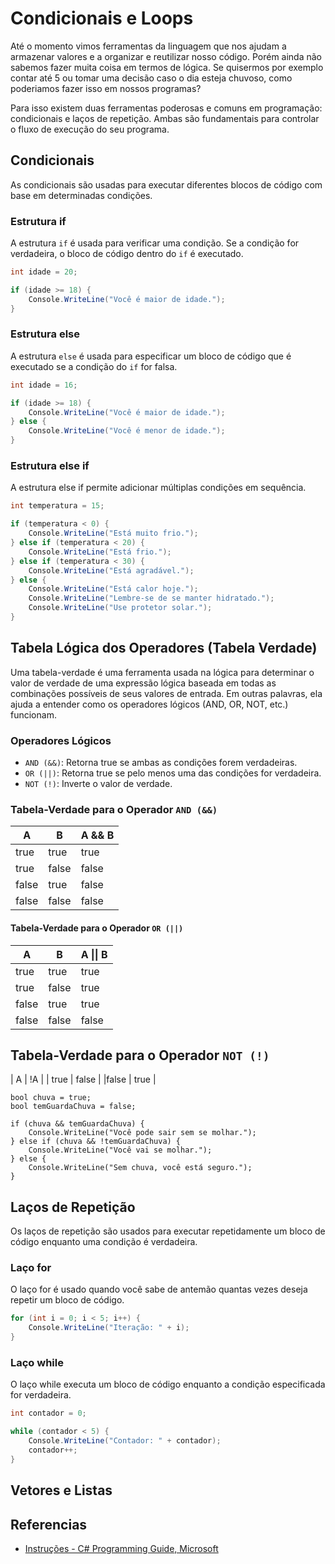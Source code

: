 # Condicionais e Loops

Até o momento vimos ferramentas da linguagem que nos ajudam a armazenar valores e a organizar e reutilizar nosso código. Porém ainda não sabemos fazer muita coisa em termos de lógica. Se quisermos por exemplo contar até 5 ou tomar uma decisão caso o dia esteja chuvoso, como poderiamos fazer isso em nossos programas? 

Para isso existem duas ferramentas poderosas e comuns em programação: condicionais e laços de repetição. Ambas são fundamentais para controlar o fluxo de execução do seu programa.

## Condicionais
As condicionais são usadas para executar diferentes blocos de código com base em determinadas condições.

### Estrutura if
A estrutura `if` é usada para verificar uma condição. Se a condição for verdadeira, o bloco de código dentro do `if` é executado.

```csharp
int idade = 20;

if (idade >= 18) {
    Console.WriteLine("Você é maior de idade.");
}
```

### Estrutura else
A estrutura `else` é usada para especificar um bloco de código que é executado se a condição do `if` for falsa.

```csharp
int idade = 16;

if (idade >= 18) {
    Console.WriteLine("Você é maior de idade.");
} else {
    Console.WriteLine("Você é menor de idade.");
}
```

### Estrutura else if
A estrutura else if permite adicionar múltiplas condições em sequência.

```csharp
int temperatura = 15;

if (temperatura < 0) {
    Console.WriteLine("Está muito frio.");
} else if (temperatura < 20) {
    Console.WriteLine("Está frio.");
} else if (temperatura < 30) {
    Console.WriteLine("Está agradável.");
} else {
    Console.WriteLine("Está calor hoje.");
    Console.WriteLine("Lembre-se de se manter hidratado.");
    Console.WriteLine("Use protetor solar.");
}
```

## Tabela Lógica dos Operadores (Tabela Verdade)

Uma tabela-verdade é uma ferramenta usada na lógica para determinar o valor de verdade de uma expressão lógica baseada em todas as combinações possíveis de seus valores de entrada. Em outras palavras, ela ajuda a entender como os operadores lógicos (AND, OR, NOT, etc.) funcionam.

### Operadores Lógicos

- `AND (&&)`: Retorna true se ambas as condições forem verdadeiras.
- `OR (||)`: Retorna true se pelo menos uma das condições for verdadeira.
- `NOT (!)`: Inverte o valor de verdade.

### Tabela-Verdade para o Operador `AND (&&)`
| A |	B |	A && B |
|-------|-------|--------|
| true |	true |	true |
| true |	false |	false |
| false |	true |	false |
| false |	false |	false |

#### Tabela-Verdade para o Operador `OR (||)`
| A | B | A \|\| B |
|-------|-------|--------|
| true | true | true | 
| true | false | true | 
| false | true | true | 
| false | false | false |

## Tabela-Verdade para o Operador `NOT (!)`
| A |	!A |
| true |	false |
|false |	true |

```charp
bool chuva = true;
bool temGuardaChuva = false;

if (chuva && temGuardaChuva) {
    Console.WriteLine("Você pode sair sem se molhar.");
} else if (chuva && !temGuardaChuva) {
    Console.WriteLine("Você vai se molhar.");
} else {
    Console.WriteLine("Sem chuva, você está seguro.");
}
```

## Laços de Repetição
Os laços de repetição são usados para executar repetidamente um bloco de código enquanto uma condição é verdadeira.

### Laço for
O laço for é usado quando você sabe de antemão quantas vezes deseja repetir um bloco de código.

```csharp
for (int i = 0; i < 5; i++) {
    Console.WriteLine("Iteração: " + i);
}
```

### Laço while
O laço while executa um bloco de código enquanto a condição especificada for verdadeira.

```csharp
int contador = 0;

while (contador < 5) {
    Console.WriteLine("Contador: " + contador);
    contador++;
}
```

## Vetores e Listas

## Referencias

- [Instruções - C# Programming Guide, Microsoft](https://learn.microsoft.com/pt-br/dotnet/csharp/programming-guide/statements-expressions-operators/statements)